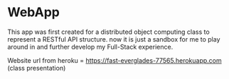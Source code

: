 # WebApp

This app was first created for a distributed object computing class to represent a RESTful API structure.
now it is just a sandbox for me to play around in and further develop my Full-Stack experience.

Website url from heroku = https://fast-everglades-77565.herokuapp.com (class presentation)
